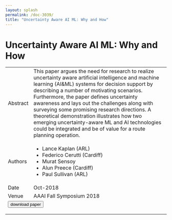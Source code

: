 ```yaml
---
layout: splash
permalink: /doc-3039/
title: "Uncertainty Aware AI ML: Why and How"
---
```


# Uncertainty Aware AI ML: Why and How

<table>
    <tbody>
    <tr>
        <td>Abstract</td>
        <td>This paper argues the need for research to realize uncertainty aware artificial intelligence and machine learning (AI&ML) systems for decision support by describing a number of motivating scenarios. Furthermore, the paper defines uncertainty awareness and lays out the challenges along with surveying some promising research directions. A theoretical demonstration illustrates how two emerging uncertainty-aware ML and AI technologies could be integrated and be of value for a route planning operation.</td>
    </tr>
    <tr>
        <td>Authors</td>
        <td>
            <ul>
                <li>Lance Kaplan (ARL)</li>
                <li>Federico Cerutti (Cardiff)</li>
                <li>Murat Sensoy</li>
                <li>Alun Preece (Cardiff)</li>
                <li>Paul Sullivan (ARL)</li>
            </ul>
        </td>
    </tr>
    <tr>
        <td>Date</td>
        <td>Oct-2018</td>
    </tr>
    <tr>
        <td>Venue</td>
        <td>AAAI Fall Symposium 2018</td>
    </tr>
        <tr>
            <td colspan="2">
                <form method="get" action="https://ibm.box.com/v/doc-3039-paper">
                    <button type="submit">download paper</button>
                </form>
            </td>
        </tr>
    </tbody>
</table>
